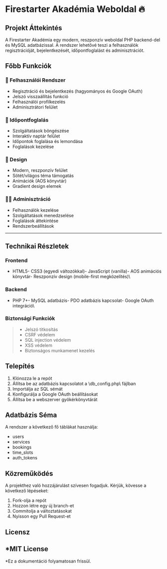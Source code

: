 # Firestarter Akadémia Weboldal 🔥
## Projekt Áttekintés
A Firestarter Akadémia egy modern, reszponzív weboldal PHP backend-del és MySQL adatbázissal. A rendszer lehetővé teszi a felhasználók regisztrációját, bejelentkezését, időpontfoglalást és adminisztrációt.
## Főbb Funkciók
### 🔐 Felhasználói Rendszer
- Regisztráció és bejelentkezés (hagyományos és Google OAuth)
- Jelszó visszaállítás funkció
- Felhasználói profilkezelés
- Adminisztrátori felület
### 📅 Időpontfoglalás
- Szolgáltatások böngészése
- Interaktív naptár felület
- Időpontok foglalása és lemondása
- Foglalások kezelése
### 🎨 Design
- Modern, reszponzív felület
- Sötét/világos téma támogatás
- Animációk (AOS könyvtár)
- Gradient design elemek
### 👨‍💼 Adminisztráció
- Felhasználók kezelése
- Szolgáltatások menedzselése
- Foglalások áttekintése
- Rendszerbeállítások
---
## Technikai Részletek
### Frontend
- HTML5- CSS3 (egyedi változókkal)- JavaScript (vanilla)- AOS animációs könyvtár- Reszponzív design (mobile-first megközelítés)\
### Backend
- PHP 7+- MySQL adatbázis- PDO adatbázis kapcsolat- Google OAuth integráció\
### Biztonsági Funkciók
> - Jelszó titkosítás
> - CSRF védelem
> - SQL injection védelem
> - XSS védelem
> - Biztonságos munkamenet kezelés
## Telepítés
1. Klónozza le a repót
2. Állítsa be az adatbázis kapcsolatot a \db_config.php\ fájlban
3. Importálja az SQL sémát
4. Konfigurálja a Google OAuth beállításokat
5. Állítsa be a webszerver gyökérkönyvtárát
## Adatbázis Séma
A rendszer a következő fő táblákat használja:
- users
- services
- bookings
- time_slots
- auth_tokens
## Közreműködés
A projekthez való hozzájárulást szívesen fogadjuk. Kérjük, kövesse a következő lépéseket:
1. Fork-olja a repót
2. Hozzon létre egy új branch-et
3. Commitolja a változtatásokat
4. Nyisson egy Pull Request-et
## Licensz
*MIT License
---
*Ez a dokumentáció folyamatosan frissül.
